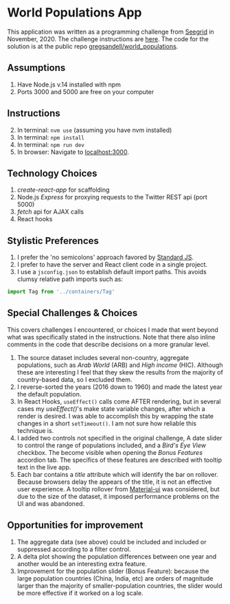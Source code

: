 # World Populations App

This application was written as a programming challenge from [Seegrid](https://seegrid.com/) in November, 2020. The challenge instructions are [here](https://github.com/gregsandell/world_populations/blob/dev/doc/Problem_Statement_Country_population_chart.pdf).  The code for the solution is at the public repo [gregsandell/world_populations](https://github.com/gregsandell/world_populations).

## Assumptions
1. Have Node.js v.14 installed with npm
2. Ports 3000 and 5000 are free on your computer

## Instructions
2. In terminal:  `nvm use` (assuming you have nvm installed)
3. In terminal:  `npm install`
4. In terminal:  `npm run dev`
5. In browser: Navigate to [localhost:3000](http://localhost:3000).


## Technology Choices
1. *create-react-app* for scaffolding
2. Node.js *Express* for proxying requests to the Twitter REST api (port 5000)
3. *fetch* api for AJAX calls
4. React hooks

## Stylistic Preferences
1. I prefer the 'no semicolons' approach favored by [Standard JS](https://standardjs.com).
2. I prefer to have the server and React client code in a single project.
3.  I use a `jsconfig.json` to establish default import paths.  This avoids clumsy relative path imports such as:

```javascript
import Tag from '../containers/Tag'
```

## Special Challenges & Choices
This covers challenges I encountered, or choices I made that went beyond what was specifically stated in the instructions.  Note that there also inline comments in the code that describe decisions on a more granular level.

1. The source dataset includes several non-country, aggregate populations, such as *Arab World* (ARB) and *High income* (HIC).  Although these are interesting I feel that they skew the results from the majority of country-based data, so I excluded them.
2. I reverse-sorted the years (2016 down to 1960) and made the latest year the default population.
3. In React Hooks, `useEffect()` calls come AFTER rendering, but in several cases my *useEffect()*'s make state variable changes, after which a render is desired.  I was able to accomplish this by wrapping the state changes in a short `setTimeout()`. I am not sure how reliable this technique is. 
4. I added two controls not specified in the original challenge, A date slider to control the range of populations included, and a *Bird's Eye View* checkbox.  The become visible when opening the *Bonus Features* accordion tab.  The specifics of these features are described with tooltip text in the live app.
5. Each bar contains a *title* attribute which will identify the bar on rollover.  Because browsers delay the appears of the title, it is not an effective user experience.  A tooltip rollover from [Material-ui](https://material-ui.com/components/tooltips/) was considered, but due to the size of the dataset, it imposed performance problems on the UI and was abandoned.

## Opportunities for improvement
1. The aggregate data (see above) could be included and included or suppressed according to a filter control. 
2. A delta plot showing the population differences between one year and another would be an interesting extra feature.
3. Improvement for the population slider (Bonus Feature):  because the large population countries (China, India, etc) are orders of magnitude larger than the majority of smaller-population countries, the slider would be more effective if it worked on a log scale.
